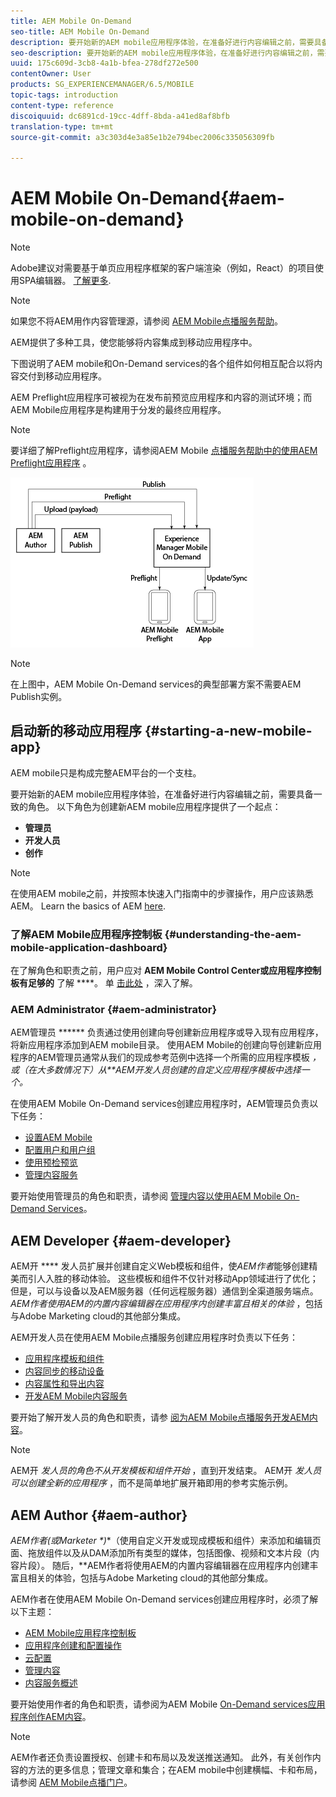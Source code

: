 ```yaml
---
title: AEM Mobile On-Demand
seo-title: AEM Mobile On-Demand
description: 要开始新的AEM mobile应用程序体验，在准备好进行内容编辑之前，需要具备一致的角色。 可查看本页以开始使用AEM Mobile On-Demand服务。
seo-description: 要开始新的AEM mobile应用程序体验，在准备好进行内容编辑之前，需要具备一致的角色。 可查看本页以开始使用AEM Mobile On-Demand服务。
uuid: 175c609d-3cb8-4a1b-bfea-278df272e500
contentOwner: User
products: SG_EXPERIENCEMANAGER/6.5/MOBILE
topic-tags: introduction
content-type: reference
discoiquuid: dc6891cd-19cc-4dff-8bda-a41ed8af8bfb
translation-type: tm+mt
source-git-commit: a3c303d4e3a85e1b2e794bec2006c335056309fb

---
```



# AEM Mobile On-Demand{#aem-mobile-on-demand}

>[!NOTE]
>
>Adobe建议对需要基于单页应用程序框架的客户端渲染（例如，React）的项目使用SPA编辑器。 [了解更多](/help/sites-developing/spa-overview.md).

>[!NOTE]
>
>如果您不将AEM用作内容管理源，请参阅 [AEM Mobile点播服务帮助](https://helpx.adobe.com/digital-publishing-solution/topics.html)。

AEM提供了多种工具，使您能够将内容集成到移动应用程序中。

下图说明了AEM mobile和On-Demand services的各个组件如何相互配合以将内容交付到移动应用程序。

AEM Preflight应用程序可被视为在发布前预览应用程序和内容的测试环境；而AEM Mobile应用程序是构建用于分发的最终应用程序。

>[!NOTE]
>
>要详细了解Preflight应用程序，请参阅AEM Mobile [点播服务帮助中的使用AEM Preflight应用程序](https://helpx.adobe.com/digital-publishing-solution/help/preflight-app.html) 。

![chlimage_1-171](assets/chlimage_1-171.png)

>[!NOTE]
>
>在上图中，AEM Mobile On-Demand services的典型部署方案不需要AEM Publish实例。

## 启动新的移动应用程序 {#starting-a-new-mobile-app}

AEM mobile只是构成完整AEM平台的一个支柱。

要开始新的AEM mobile应用程序体验，在准备好进行内容编辑之前，需要具备一致的角色。 以下角色为创建新AEM mobile应用程序提供了一个起点：

* **管理员**
* **开发人员**
* **创作**

>[!NOTE]
>
>在使用AEM mobile之前，并按照本快速入门指南中的步骤操作，用户应该熟悉AEM。 Learn the basics of AEM [here](/help/sites-deploying/deploy.md).

### 了解AEM Mobile应用程序控制板 {#understanding-the-aem-mobile-application-dashboard}

在了解角色和职责之前，用户应对 **AEM Mobile Control Center或应用程序控制板有足够的** 了解 ****。 单 [击此处](/help/mobile/mobile-apps-ondemand-application-dashboard.md) ，深入了解。

### AEM Administrator {#aem-administrator}

AEM管理员 ****** 负责通过使用创建向导创建新应用程序或导入现有应用程序，将新应用程序添加到AEM mobile目录。 使用AEM Mobile的创建向导创建新应用程序的AEM管理员通常从我们的现成参考范例中选择一个所需的应用程序模板 *，或（在大多数情况下）从**AEM开发人员创建的自定义应用程序模板中选择一个。*

在使用AEM Mobile On-Demand services创建应用程序时，AEM管理员负责以下任务：

* [设置AEM Mobile](/help/mobile/aem-mobile-setup.md)
* [配置用户和用户组](/help/mobile/aem-mobile-configure-users.md)
* [使用预检预览](/help/mobile/aem-mobile-manage-ondemand-services.md)
* [管理内容服务](/help/mobile/developing-content-services.md)

要开始使用管理员的角色和职责，请参阅 [管理内容以使用AEM Mobile On-Demand Services](/help/mobile/aem-mobile.md)。

## AEM Developer {#aem-developer}

AEM开 **** 发人员扩展并创建自定义Web模板和组件，使*AEM作者*能够创建精美而引人入胜的移动体验。 这些模板和组件不仅针对移动App领域进行了优化；但是，可以与设备以及AEM服务器（任何远程服务器）通信到全渠道服务端点。 *AEM作者使用AEM的内置内容编辑器在应用程序内创建丰富且相关的体验* ，包括与Adobe Marketing cloud的其他部分集成。

AEM开发人员在使用AEM Mobile点播服务创建应用程序时负责以下任务：

* [应用程序模板和组件](/help/mobile/app-templates-and-components1.md)
* [内容同步的移动设备](/help/mobile/mobile-ondemand-contentsync.md)
* [内容属性和导出内容](/help/mobile/on-demand-content-properties-exporting.md)
* [开发AEM Mobile内容服务](//help/mobile/developing-content-services.md)

要开始了解开发人员的角色和职责，请参 [阅为AEM Mobile点播服务开发AEM内容](/help/mobile/aem-mobile-on-demand.md)。

>[!NOTE]
>
>AEM开 *发人员的角色不从开发模板和组件开始* ，直到开发结束。 AEM开 *发人员可以创建全新的应用程序* ，而不是简单地扩展开箱即用的参考实施示例。

## AEM Author {#aem-author}

***AEM作者&#x200B;*(或*Marketer *)**（使用自定义开发或现成模板和组件）来添加和编辑页面、拖放组件以及从DAM添加所有类型的媒体，包括图像、视频和文本片段（内容片段）。 随后，**AEM作者将使用AEM的内置内容编辑器在应用程序内创建丰富且相关的体验，包括与Adobe Marketing cloud的其他部分集成。

AEM作者在使用AEM Mobile On-Demand services创建应用程序时，必须了解以下主题：

* [AEM Mobile应用程序控制板](/help/mobile/mobile-apps-ondemand-application-dashboard.md)
* [应用程序创建和配置操作](/help/mobile/mobile-apps-ondemand-application-create-configure-action.md)
* [云配置](/help/mobile/mobile-on-demand-associating-an-on-demand-app-to-cloud-configuration.md)
* [管理内容](/help/mobile/mobile-apps-ondemand-manage-content-ondemand.md)
* [内容服务概述](/help/mobile/develop-content-as-a-service.md)

要开始使用作者的角色和职责，请参阅为AEM Mobile [On-Demand services应用程序创作AEM内容](/help/mobile/mobile-apps-ondemand.md)。

>[!NOTE]
>
>AEM作者还负责设置授权、创建卡和布局以及发送推送通知。 此外，有关创作内容的方法的更多信息；管理文章和集合；在AEM mobile中创建横幅、卡和布局，请参阅 [AEM Mobile点播门户](https://helpx.adobe.com/digital-publishing-solution/topics.html#dynamicpod_reference_2)。


